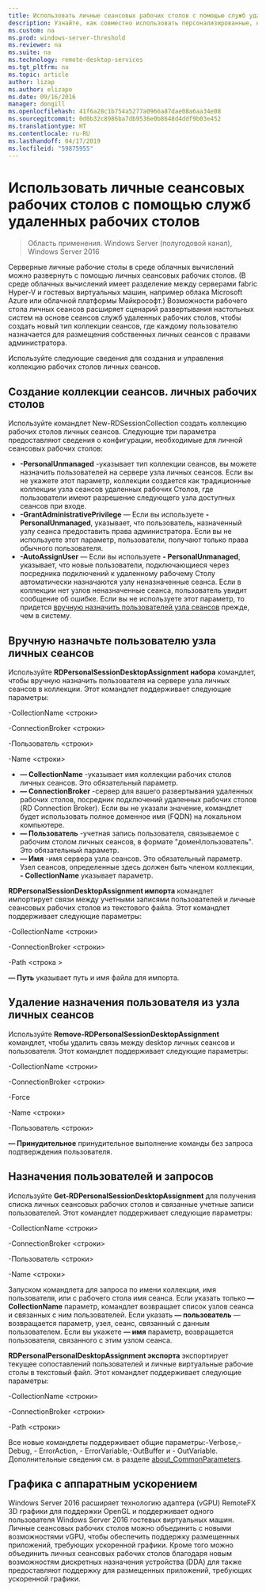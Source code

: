 ```yaml
---
title: Использовать личные сеансовых рабочих столов с помощью служб удаленных рабочих столов
description: Узнайте, как совместно использовать персонализированные, назначенный рабочими столами, используя RDS.
ms.custom: na
ms.prod: windows-server-threshold
ms.reviewer: na
ms.suite: na
ms.technology: remote-desktop-services
ms.tgt_pltfrm: na
ms.topic: article
author: lizap
ms.author: elizapo
ms.date: 09/16/2016
manager: dongill
ms.openlocfilehash: 41f6a28c1b754a5277a0966a87dae08a6aa34e08
ms.sourcegitcommit: 0d0b32c8986ba7db9536e0b8648d4ddf9b03e452
ms.translationtype: HT
ms.contentlocale: ru-RU
ms.lasthandoff: 04/17/2019
ms.locfileid: "59875955"
---
```

# <a name="use-personal-session-desktops-with-remote-desktop-services"></a>Использовать личные сеансовых рабочих столов с помощью служб удаленных рабочих столов

>Область применения. Windows Server (полугодовой канал), Windows Server 2016

Серверные личные рабочие столы в среде облачных вычислений можно развернуть с помощью личных сеансовых рабочих столов.  (В среде облачных вычислений имеет разделение между серверами fabric Hyper-V и гостевых виртуальных машин, например облака Microsoft Azure или облачной платформы Майкрософт.) Возможности рабочего стола личных сеансов расширяет сценарий развертывания настольных систем на основе сеансов служб удаленных рабочих столов, чтобы создать новый тип коллекции сеансов, где каждому пользователю назначается для размещения собственных личных сеансов с правами администратора. 

Используйте следующие сведения для создания и управления коллекцию рабочих столов личных сеансов.

## <a name="create-a-personal-session-desktop-collection"></a>Создание коллекции сеансов. личных рабочих столов

Используйте командлет New-RDSessionCollection создать коллекцию рабочих столов личных сеансов. Следующие три параметра предоставляют сведения о конфигурации, необходимые для личной сеансовых рабочих столов:

- **-PersonalUnmanaged** -указывает тип коллекции сеансов, вы можете назначить пользователей на сервере узла личных сеансов. Если вы не укажете этот параметр, коллекции создается как традиционные коллекции узла сеансов удаленных рабочих Столов, где пользователи имеют разрешение следующего узла доступных сеансов при входе.
- **-GrantAdministrativePrivilege** — Если вы используете **- PersonalUnmanaged**, указывает, что пользователь, назначенный узлу сеанса предоставить права администратора. Если вы не используете этот параметр, пользователи, получают только права обычного пользователя.
- **-AutoAssignUser** — Если вы используете **- PersonalUnmanaged**, указывает, что новые пользователи, подключающиеся через посредника подключений к удаленному рабочему Столу автоматически назначаются узлу неназначенные сеанса. Если в коллекции нет узлов неназначенные сеанса, пользователь увидит сообщение об ошибке. Если вы не используете этот параметр, то придется [вручную назначить пользователей узла сеансов](#manually-assign-a-user-to-a-personal-session-host) прежде, чем в систему.

## <a name="manually-assign-a-user-to-a-personal-session-host"></a>Вручную назначьте пользователю узла личных сеансов
Используйте **RDPersonalSessionDesktopAssignment набора** командлет, чтобы вручную назначить пользователя на сервере узла личных сеансов в коллекции. Этот командлет поддерживает следующие параметры:

-CollectionName \<строки\>

-ConnectionBroker \<строки\> 

-Пользователь \<строки\>

-Name \<строки\>

- **— CollectionName** -указывает имя коллекции рабочих столов личных сеансов. Это обязательный параметр.
- **— ConnectionBroker** -сервер для вашего развертывания удаленных рабочих столов, посредник подключений удаленных рабочих столов (RD Connection Broker). Если вы не указали значение, командлет будет использовать полное доменное имя (FQDN) на локальном компьютере.
- **— Пользователь** -учетная запись пользователя, связываемое с рабочим столом личных сеансов, в формате "домен\пользователь". Это обязательный параметр.
- **— Имя** -имя сервера узла сеансов. Это обязательный параметр. Узел сеансов, определенные здесь должен быть членом коллекции, **- CollectionName** указывает параметр.

**RDPersonalSessionDesktopAssignment импорта** командлет импортирует связи между учетными записями пользователей и личные сеансовых рабочих столов из текстового файла. Этот командлет поддерживает следующие параметры:

-CollectionName \<строки\>

-ConnectionBroker \<строки\>

-Path \<строка >

**— Путь** указывает путь и имя файла для импорта.
 
## <a name="removing-a-user-assignment-from-a-personal-session-host"></a>Удаление назначения пользователя из узла личных сеансов
Используйте **Remove-RDPersonalSessionDesktopAssignment** командлет, чтобы удалить связь между desktop личных сеансов и пользователя. Этот командлет поддерживает следующие параметры:

-CollectionName \<строки\>

-ConnectionBroker \<строки\>

-Force

-Name \<строки\>

-Пользователь \<строки\>

**— Принудительное** принудительное выполнение команды без запроса подтверждения пользователя.

## <a name="query-user-assignments"></a>Назначения пользователей и запросов
Используйте **Get-RDPersonalSessionDesktopAssignment** для получения списка личных сеансовых рабочих столов и связанные учетные записи пользователей. Этот командлет поддерживает следующие параметры:

-CollectionName \<строки\>

-ConnectionBroker \<строки\>

-Пользователь \<строки\>

-Name \<строки\>

Запуском командлета для запроса по имени коллекции, имя пользователя, или с рабочего стола имя сеанса. Если указать только **— CollectionName** параметр, командлет возвращает список узлов сеанса и связанных с ним пользователей. Если указать **— пользователь** — возвращается параметр, узел, сеанс, связанный с данным пользователем. Если вы укажете **— имя** параметр, возвращается пользователя, связанного с этим узлом сеанса. 


**RDPersonalPersonalDesktopAssignment экспорта** экспортирует текущее сопоставлений пользователей и личные виртуальные рабочие столы в текстовый файл. Этот командлет поддерживает следующие параметры:

-CollectionName \<строки\>

-ConnectionBroker \<строки\>

-Path \<строки\>


Все новые командлеты поддерживает общие параметры:-Verbose,-Debug, - ErrorAction, - ErrorVariable,-OutBuffer и - OutVariable. Дополнительные сведения см. в разделе [about_CommonParameters](https://go.microsoft.com/fwlink/p/?LinkID=113216).

## <a name="hardware-accelerated-graphics"></a>Графика с аппаратным ускорением
Windows Server 2016 расширяет технологию адаптера (vGPU) RemoteFX 3D графики для поддержки OpenGL и поддерживает одного пользователя Windows Server 2016 гостевых виртуальных машин. Личные сеансовых рабочих столов можно объединить с новыми возможностями vGPU, чтобы обеспечить поддержку размещенных приложений, требующих ускоренной графики. Кроме того можно объединить личных сеансовых рабочих столов благодаря новым возможностям дискретных назначения устройства (DDA) для также предоставляют поддержку для размещенных приложений, требующих ускоренной графики.

